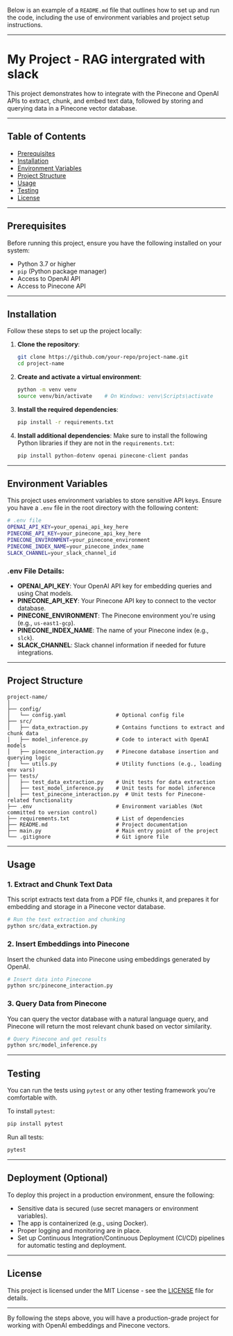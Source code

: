 Below is an example of a `README.md` file that outlines how to set up and run the code, including the use of environment variables and project setup instructions.

---

# **My Project - RAG intergrated with slack**

This project demonstrates how to integrate with the Pinecone and OpenAI APIs to extract, chunk, and embed text data, followed by storing and querying data in a Pinecone vector database.

---

## **Table of Contents**

- [Prerequisites](#prerequisites)
- [Installation](#installation)
- [Environment Variables](#environment-variables)
- [Project Structure](#project-structure)
- [Usage](#usage)
- [Testing](#testing)
- [License](#license)

---

## **Prerequisites**

Before running this project, ensure you have the following installed on your system:

- Python 3.7 or higher
- `pip` (Python package manager)
- Access to OpenAI API
- Access to Pinecone API

---

## **Installation**

Follow these steps to set up the project locally:

1. **Clone the repository**:
   ```bash
   git clone https://github.com/your-repo/project-name.git
   cd project-name
   ```

2. **Create and activate a virtual environment**:
   ```bash
   python -m venv venv
   source venv/bin/activate    # On Windows: venv\Scripts\activate
   ```

3. **Install the required dependencies**:
   ```bash
   pip install -r requirements.txt
   ```

4. **Install additional dependencies**:
   Make sure to install the following Python libraries if they are not in the `requirements.txt`:
   ```bash
   pip install python-dotenv openai pinecone-client pandas
   ```

---

## **Environment Variables**

This project uses environment variables to store sensitive API keys. Ensure you have a `.env` file in the root directory with the following content:

```bash
# .env file
OPENAI_API_KEY=your_openai_api_key_here
PINECONE_API_KEY=your_pinecone_api_key_here
PINECONE_ENVIRONMENT=your_pinecone_environment
PINECONE_INDEX_NAME=your_pinecone_index_name
SLACK_CHANNEL=your_slack_channel_id
```

### **.env File Details**:

- **OPENAI_API_KEY**: Your OpenAI API key for embedding queries and using Chat models.
- **PINECONE_API_KEY**: Your Pinecone API key to connect to the vector database.
- **PINECONE_ENVIRONMENT**: The Pinecone environment you're using (e.g., `us-east1-gcp`).
- **PINECONE_INDEX_NAME**: The name of your Pinecone index (e.g., `slck`).
- **SLACK_CHANNEL**: Slack channel information if needed for future integrations.

---

## **Project Structure**

```
project-name/
│
├── config/
│   └── config.yaml                # Optional config file
├── src/
│   ├── data_extraction.py         # Contains functions to extract and chunk data
│   ├── model_inference.py         # Code to interact with OpenAI models
│   ├── pinecone_interaction.py    # Pinecone database insertion and querying logic
│   └── utils.py                   # Utility functions (e.g., loading env vars)
├── tests/
│   ├── test_data_extraction.py    # Unit tests for data extraction
│   ├── test_model_inference.py    # Unit tests for model inference
│   ├── test_pinecone_interaction.py  # Unit tests for Pinecone-related functionality
├── .env                           # Environment variables (Not committed to version control)
├── requirements.txt               # List of dependencies
├── README.md                      # Project documentation
├── main.py                        # Main entry point of the project
└── .gitignore                     # Git ignore file
```

---

## **Usage**

### **1. Extract and Chunk Text Data**

This script extracts text data from a PDF file, chunks it, and prepares it for embedding and storage in a Pinecone vector database.

```python
# Run the text extraction and chunking
python src/data_extraction.py
```

### **2. Insert Embeddings into Pinecone**

Insert the chunked data into Pinecone using embeddings generated by OpenAI.

```python
# Insert data into Pinecone
python src/pinecone_interaction.py
```

### **3. Query Data from Pinecone**

You can query the vector database with a natural language query, and Pinecone will return the most relevant chunk based on vector similarity.

```python
# Query Pinecone and get results
python src/model_inference.py
```

---

## **Testing**

You can run the tests using `pytest` or any other testing framework you're comfortable with.

To install `pytest`:
```bash
pip install pytest
```

Run all tests:
```bash
pytest
```

---

## **Deployment (Optional)**

To deploy this project in a production environment, ensure the following:

- Sensitive data is secured (use secret managers or environment variables).
- The app is containerized (e.g., using Docker).
- Proper logging and monitoring are in place.
- Set up Continuous Integration/Continuous Deployment (CI/CD) pipelines for automatic testing and deployment.

---

## **License**

This project is licensed under the MIT License - see the [LICENSE](LICENSE) file for details.

---

By following the steps above, you will have a production-grade project for working with OpenAI embeddings and Pinecone vectors.
